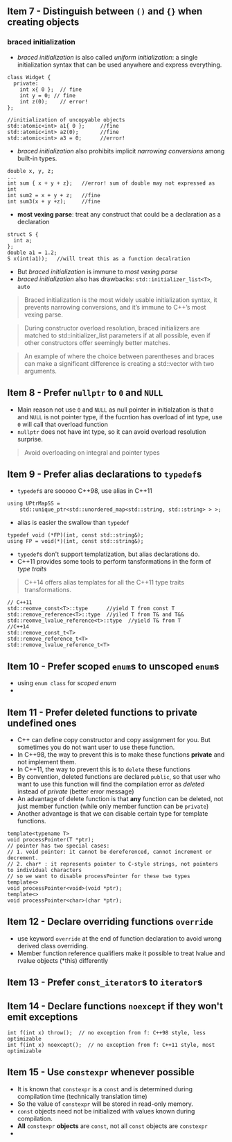 ## Item 7 - Distinguish between `()` and `{}` when creating objects
### braced initialization
- _braced initialization_ is also called _uniform initialization_: a single initialization syntax that can be used anywhere and express everything.
```
class Widget {
  private:
    int x{ 0 };  // fine
    int y = 0; // fine
    int z(0);    // error!
};
```

```
//initialization of uncopyable objects
std::atomic<int> a1{ 0 };     //fine
std::atomic<int> a2(0);       //fine
std::atomic<int> a3 = 0;      //error!
```

- _braced initialization_ also prohibits implicit _narrowing conversions_ among built-in types.
```
double x, y, z;
...
int sum { x + y + z};   //error! sum of double may not expressed as int
int sum2 = x + y + z;   //fine
int sum3(x + y +z);     //fine
```
- __most vexing parse__: treat any construct that could be a declaration as a declaration
```
struct S {
  int a;
};
double a1 = 1.2;
S x(int(a1));   //will treat this as a function decalration
```
- But _braced initialization_ is immune to _most vexing parse_
- _braced initialization_ also has drawbacks: `std::initializer_list<T>`, `auto`

> Braced initialization is the most widely usable initialization syntax, it prevents narrowing conversions, and it’s immune to C++’s most vexing parse.

> During constructor overload resolution, braced initializers are matched to std::initializer_list parameters if at all possible, even if other constructors offer seemingly better matches.

> An example of where the choice between parentheses and braces can make a significant difference is creating a std::vector<numeric type> with two arguments.

## Item 8 - Prefer `nullptr` to `0` and `NULL`
- Main reason not use `0` and `NULL` as null pointer in initialzation is that `0` and `NULL` is not pointer type, if the fucntion has overload of int type, use `0` will call that overload function
- `nullptr` does not have int type, so it can avoid overload resolution surprise.

> Avoid overloading on integral and pointer types

## Item 9 - Prefer alias declarations to `typedef`s
- `typedef`s are sooooo C++98, use alias in C++11
```
using UPtrMapSS = 
    std::unique_ptr<std::unordered_map<std::string, std::string> > >;
```

- alias is easier the swallow than `typedef`
```
typedef void (*FP)(int, const std::string&);
using FP = void(*)(int, const std::string&);
```

- `typedef`s don't support templatization, but alias declarations do.
- C++11 provides some tools to perform tansformations in the form of _type traits_
> C++14 offers alias templates for all the C++11 type traits transformations.

```
// C++11
std::reomve_const<T>::type      //yield T from const T
std::remove_reference<T>::type  //yiled T from T& and T&&
std::reomve_lvalue_reference<t>::type  //yield T& from T
//C++14
std::remove_const_t<T>
std::remove_reference_t<T>
std::remove_lvalue_reference_t<T>
```

## Item 10 - Prefer scoped `enum`s to unscoped `enum`s
- using `enum class` for _scoped enum_
- 


## Item 11 - Prefer deleted functions to private undefined ones
- C++ can define copy constructor and copy assignment for you. But sometimes you do not want user to use these function.
- In C++98, the way to prevent this is to make these functions __private__ and not implement them.
- In C++11, the way to prevent this is to `delete` these functions
- By convention, deleted functions are declared `public`, so that user who want to use this function will find the compilation error as _deleted_ instead of _private_ (better error message)
- An advantage of delete function is that __any__ function can be deleted, not just member function (while only member function can be `private`)
- Another advantage is that we can disable certain type for template functions.

```
template<typename T>
void processPointer(T *ptr);
// pointer has two special cases: 
// 1. void pointer: it cannot be dereferenced, cannot increment or decrement. 
// 2. char* : it represents pointer to C-style strings, not pointers to individual characters
// so we want to disable processPointer for these two types
template<>
void processPointer<void>(void *ptr);
template<>
void processPointer<char>(char *ptr);
```

## Item 12 - Declare overriding functions `override`
- use keyword `override` at the end of function declaration to avoid wrong derived class overriding.
- Member function reference qualifiers make it possible to treat lvalue and rvalue objects (*this) differently

## Item 13 - Prefer `const_iterator`s to `iterator`s

## Item 14 - Declare functions `noexcept` if they won't emit exceptions
```
int f(int x) throw();  // no exception from f: C++98 style, less optimizable
int f(int x) noexcept();  // no exception from f: C++11 style, most optimizable
```

## Item 15 - Use `constexpr` whenever possible
- It is known that `constexpr` is a `const` and is determined during compilation time (technically translation time)
- So the value of `constexpr` will be stored in read-only memory.
- `const` objects need not be initialized with values known during compilation.
- __All__ `constexpr` __objects__ are `const`, not all `const` objects are `constexpr`
- 


